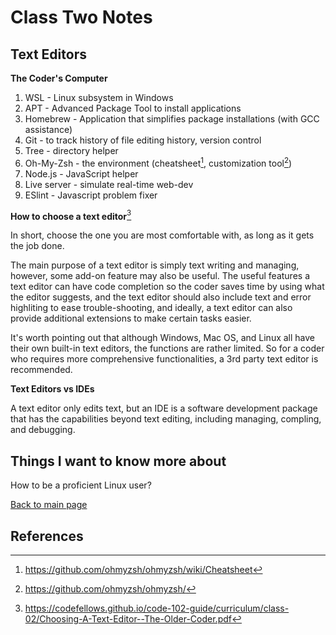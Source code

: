 # Class Two Notes

## Text Editors

**The Coder's Computer**

1. WSL - Linux subsystem in Windows
2. APT -  Advanced Package Tool to install applications
3. Homebrew - Application that simplifies package installations (with GCC assistance)
4. Git - to track history of file editing history, version control
5. Tree - directory helper
6. Oh-My-Zsh - the environment (cheatsheet[^1], customization tool[^2])
7. Node.js - JavaScript helper
8. Live server - simulate real-time web-dev
9. ESlint - Javascript problem fixer

**How to choose a text editor**[^3]

In short, choose the one you are most comfortable with, as long as it gets the job done.

The main purpose of a text editor is simply text writing and managing, however, some add-on feature may also be useful. The useful features a text editor can have code completion so the coder saves time by using what the editor suggests, and the text editor should also include text and error highliting to ease trouble-shooting, and ideally, a text editor can also provide additional extensions to make certain tasks easier. 

It's worth pointing out that although Windows, Mac OS, and Linux all have their own built-in text editors, the functions are rather limited. So for a coder who requires more comprehensive functionalities, a 3rd party text editor is recommended. 

**Text Editors vs IDEs**

A text editor only edits text, but an IDE is a software development package that has the capabilities beyond text editing, including managing, compling, and debugging. 

 
## Things I want to know more about

How to be a proficient Linux user?

  
 [Back to main page](https://mirandalu2020.github.io/reading-notes/)
 
 
## References
[^1]:https://github.com/ohmyzsh/ohmyzsh/wiki/Cheatsheet
[^2]:https://github.com/ohmyzsh/ohmyzsh/
[^3]:https://codefellows.github.io/code-102-guide/curriculum/class-02/Choosing-A-Text-Editor--The-Older-Coder.pdf
 
